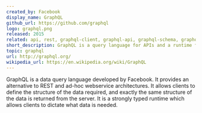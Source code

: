 ```yaml
---
created_by: Facebook
display_name: GraphQL
github_url: https://github.com/graphql
logo: graphql.png
released: 2015
related: api, rest, graphql-client, graphql-api, graphql-schema, graphql-query, graphql-server
short_description: GraphQL is a query language for APIs and a runtime for fulfilling those queries with your existing data.
topic: graphql
url: http://graphql.org/
wikipedia_url: https://en.wikipedia.org/wiki/GraphQL
---
```

GraphQL is a data query language developed by Facebook. It provides an alternative to REST and ad-hoc webservice architectures. It allows clients to define the structure of the data required, and exactly the same structure of the data is returned from the server. It is a strongly typed runtime which allows clients to dictate what data is needed.
